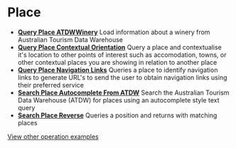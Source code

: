 # Place

- **[Query Place ATDWWinery](/example-operations/place/QueryPlaceATDWWinery.graphql)**
  Load information about a winery from Australian Tourism Data Warehouse
- **[Query Place Contextual Orientation](/example-operations/place/QueryPlaceContextualOrientation.graphql)**
  Query a place and contextualise it's location to other points of interest such as accomodation, towns, or other contextual places you are showing in relation to another place
- **[Query Place Navigation Links](/example-operations/place/QueryPlaceNavigationLinks.graphql)**
  Queries a place to identify navigation links to generate URL's to send the user to obtain navigation links using their preferred service
- **[Search Place Autocomplete From ATDW](/example-operations/place/SearchPlaceAutocompleteFromATDW.graphql)**
  Search the Australian Tourism Data Warehouse (ATDW) for places using an autocomplete style text query
- **[Search Place Reverse](/example-operations/place/SearchPlaceReverse.graphql)**
  Queries a position and returns with matching places

[View other operation examples](/example-operations)
